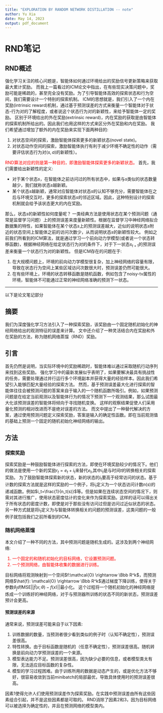 ```yaml
---
title: "EXPLORATION BY RANDOM NETWORK DISTILLATION -- note"
author: Yu Xia
date: May 14, 2023
output: pdf_document
---
```

# RND笔记
## RND概述
强化学习关注的核心问题是，智能体如何通过环境给出的奖励信号更新策略来获取最大累计奖励。
而我上一篇看过的ICM论文中指出，在有些现实决策问题中，奖励可能是稀疏的，甚至完全没有奖励。为了引导智能体高效的探索状态和行为空间，我们需要设计一个特别的探索机制。
ICM的思想就是，我们引入了一个内在奖励(intrinsic reward)机制，通过基于预测误差的方式来衡量一个智能体对于状态-行为对的了解程度，或者说这个状态行为对的新颖性，来给予智能体一定的奖励。
区别于环境给出的外在奖励(extrinsic reward)，内在奖励的获取是由智能体的探索机制所给出的。因此我们也用这样的方式来区分外在奖励和内在奖励。
我们希望通过增加了额外的内在奖励来实现下面两种目的:
1. 对状态空间的探索，激励智能体探索更多的新颖状态(novel state)。
2. 对状态动作空间的探索，激励智能体执行有利于减少环境不确定性的动作（需要评估状态行为对$(s,a)$的新颖性）。

<font color="red">RND算法对应的则是第一种目的，即激励智能体探索更多的新颖状态。</font>
首先，我们需要给出新颖性的定义:
- 对于某个状态$s$，在智能体之前访问过的所有状态中，如果与$s$类似的状态数量越少，我们就称状态$s$越新颖。
- 某个状态$s$越新颖，通常对应智能体对状态$s$的认知不够充分，需要智能体在之后与环境交互时，更多的探索状态$s$的邻近区域。因此，这种特别设计的探索机制就会给予该状态更大的内在奖励。

那么，状态$s$的新颖性如何度量呢？
一类经典方法是使用状态在某个预测问题（通常是监督学习问题）上的预测误差来度量新颖性。根据在监督学习中神经网络拟合数据集的特性，如果智能体在某个状态$s$上的预测误差越大，近似的说明状态$s$附近的状态空间上智能体之前的访问次数少，从而说明状态$s$的新颖性较大。
例如之前我们所看到的ICM算法，就是通过学习一个前向动力学模型(或者说一个状态转移函数)，根据神经网络在给定状态行为对的条件下，对于下一状态$s_{t+1}$的预测误差来衡量一个状态行为对的新颖性。
但是ICM存在的问题在于:
1. 在大规模问题上，环境的前向动力学模型很复杂，加上神经网络的容量有限，导致在状态行为空间上某些区域访问次数很大时，预测误差仍然可能很大。
2. 在有些环境上，环境的状态转移函数是随机函数，例如包含了noisy-tv属性的环境，智能体不可能通过正常的神经网络准确的预测下一状态。

---
以下是论文笔记部分

## 摘要
我们为深度强化学习方法引入了一种探索奖励，该奖励由一个固定随机初始化的神经网络给出的观测特征的误差来计算。
文中还介绍了一种灵活结合内在奖励和外在奖励的方法，称为随机网络蒸馏（RND）奖励。

## 引言
首先仍然是说明，当实际环境中的奖励稀疏时，智能体难以通过采取随机行动序列来找到这些奖励。
强化学习中的最新发展似乎表明了，如果要解决最具有挑战性的任务，需要处理通过并行运行多个环境副本并获得大量的经验样本。因此我们希望引入能够匹配大量经验的探索方法。
然而，基于预测误差最大化进行探索的智能体往往会被预测问题的答案来自于输入的一个随机函数所吸引。例如，如果预测问题是在给定当前观测以及智能体行为的情况下预测下一个观测结果，那么试图最大化该预测误差的智能体将倾向于寻找随机变换。
这样的观察结果促使人们采用量化预测的相对改进而不是绝对误差的方法。
而文中提出了一种替代解决的方案，通过使用预测问题定义探索奖励，答案是输入的确定性函数。即在当前观测值的基础上预测一个固定的随机初始化神经网络的输出。

## 方法
### 探索奖励
探索奖励是一种鼓励智能体进行探索的方法，即使在环境奖励较少的情况下。他们的做法是使用一个新的奖励$r_t=e_t+i_t$来替代$e_t$,其中$i_t$是与时间$t$的转换相关的探索奖励。
为了鼓励智能体探索新的状态，新的状态的$i_t$要高于经常访问的状态。基于计数的探索方法就是这样的奖励的一个例子，将$i_t$定义为一个状态访问计数$n(s)$的递减函数。例如$i_t=\frac{1}{n_t(s)}$等。但是如果在连续状态空间的情况下，则需对其进行推广，使用状态密度估计的变化来作为探索奖励。这样的话可以得出关于所有状态的密度计数，即使是对于那些没有访问过但是访问过近似状态的状态。
另一种方式就是将$i_t$定义为与智能体转换相关的问题的预测误差，这类问题的一般例子就包括我们之前所看到的ICM。

### 随机网络蒸馏
本文介绍了一种不同的方法，其中预测问题是随机生成的。这涉及到两个神经网络:<font color="red">
1. 一个固定的和随机初始化的目标网络，它设置预测问题。
2. 一个预测网络，由智能体收集的数据进行训练。

</font>

目标网络将观测映射到一个空间$f:\mathcal{O} \rightarrow \Bbb R^k$，而预测网络$\hat{f}: \mathcal{O} \rightarrow \Bbb R^k$通过梯度下降训练，使得关于参数$\theta_{\hat{f}}的$MSE$||\hat{f}(x;\theta)-f(x)||$最小化。
这个过程将一个随机初始化的神经网络提炼成一个训练好的神经网络，对于与预测器所训练的状态不同的新状态，预测误差预计会更高。

#### 预测误差的来源
通常来说，预测误差可能来自于以下因素:
1. 训练数据的数量，当预测者很少看到类似的例子时（认知不确定性），预测误差很高。
2. 特性转换。由于目标函数是随机的（任意不确定性），预测误差很高。随机转换是前向动力学预测误差的一个来源。
3. 模型表达能力不足。预测误差很高，因为缺少必要的信息，或者模型类太有限，无法适应目标函数的复杂性。
4. 模型的学习过程困难。由于训练所用的数据是动态产生的，或是优化方法不够好，很容易收敛到当前minibatch的局部最优，导致具体使用时的预测误差很高。

因素1使得允许人们使用预测误差作为探索奖励。在实践中预测误差由所有这些因素组合引起，并不是这些因素都是可取的。
RND消除了因素2和3，因为目标网络可以被选择为确定性的，并且在预测网络的模型类内。